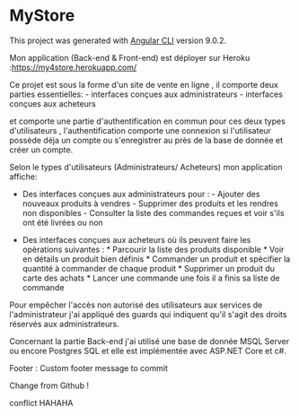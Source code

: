 # MyStore

This project was generated with [Angular CLI](https://github.com/angular/angular-cli) version 9.0.2.

Mon application (Back-end & Front-end) est déployer sur Heroku :https://my4store.herokuapp.com/

Ce projet est sous la forme d'un site de vente en ligne , il comporte deux parties essentielles:
        - interfaces conçues aux administrateurs
        - interfaces conçues aux acheteurs

et comporte une partie d'authentification en commun pour ces deux types d'utilisateurs , l'authentification
comporte une connexion si l'utilisateur possède déja un compte ou s'enregistrer au près de la base de donnée 
et créer un compte.

Selon le types d'utilisateurs (Administrateurs/ Acheteurs) mon application affiche:

* Des interfaces conçues aux administrateurs pour :
            - Ajouter des nouveaux produits à vendres
            - Supprimer des produits et les rendres non disponibles
            - Consulter la liste des commandes reçues et voir s'ils ont été livrées ou non

* Des interfaces conçues aux acheteurs où ils peuvent faire les opèrations suivantes :
            * Parcourir la liste des produits disponible
            * Voir en détails un produit bien définis 
            * Commander un produit et spècifier la quantité à commander de chaque produit
            * Supprimer un produit du carte des achats
            * Lancer une commande une fois il a finis sa liste de commande

Pour empêcher l'accès non autorisé des utilisateurs aux services de l'administrateur j'ai appliqué des guards 
qui indiquent qu'il s'agit des droits réservés aux administrateurs.

Concernant la partie Back-end j'ai utilisé une base de donnée MSQL Server ou encore Postgres SQL et elle est implémentée 
avec ASP.NET Core et c#.



Footer : Custom footer message to commit

Change from Github !

conflict HAHAHA


